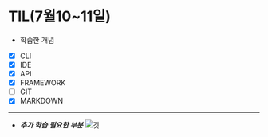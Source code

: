 # TIL(7월10~11일)

- 학습한 개념
- [X] CLI
- [X] IDE
- [X] API
- [X] FRAMEWORK
- [ ] GIT
- [X] MARKDOWN

---
- ___추가 학습 필요한 부분___
![깃](https://github.com/sijunghwang/third/blob/master/%EA%B9%83.PNG)